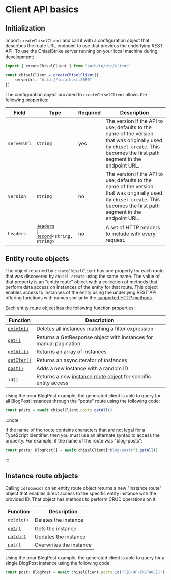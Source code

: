 # Client API basics

## Initialization

Import `createChiselClient` and call it with a configuration object that
describes the route URL endpoint to use that provides the underlying REST API.
To use the ChiselStrike server running on your local machine during development:

```ts
import { createChiselClient } from "path/to/dir/client"

const chiselClient = createChiselClient({
    serverUrl: "http://localhost:8080"
})
```

The configuration object provided to `createChiselClient` allows the following
properties:

| Field | Type | Required | Description |
| --- | --- | --- | --- |
| `serverUrl` | `string` | yes | The version if the API to use; defaults to the name of the version that was originally used by `chisel create`. This becomes the first path segment in the endpoint URL.
| `version` | `string` | no | The version if the API to use; defaults to the name of the version that was originally used by `chisel create`. This becomes the first path segment in the endpoint URL.
| `headers` | <code>[Headers] &#124; [Record]<string, string></code> | no | A set of HTTP headers to include with every request.

## Entity route objects

The object returned by `createChiselClient` has one property for each route that
was discovered by `chisel create` using the same name. The value of that
property is an "entity route" object with a collection of methods that perform
data access on instances of the entity for that route. This object enables
access to instances of the entity using the underlying REST API, offering
functions with names similar to the [supported HTTP methods].

Each entity route object has the following function properties:

| Function | Description |
| --- | --- |
| [`delete()`](./data-access-functions#entity-delete) | Deletes all instances matching a filter expression |
| [`get()`](./data-access-functions#entity-get) | Returns a GetResponse object with instances for manual pagination |
| [`getAll()`](./data-access-functions#entity-getall) | Returns an array of instances |
| [`getIter()`](./data-access-functions#entity-getiter) | Returns an async iterator of instances |
| [`post()`](./data-access-functions#entity-post) | Adds a new instance with a random ID |
| `id()` | Returns a new [instance route object](#instance-route-objects) for specific entity access |

Using the prior BlogPost example, the generated client is able to query for all
BlogPost instances through the "posts" route using the following code:

```ts
const posts = await chiselClient.posts.getAll()
```

:::note

If the name of the route contains characters that are not legal for a TypeScript
identifier, then you must use an alternate syntax to access the property. For
example, if the name of the route was "blog-posts":

```ts
const posts: BlogPost[] = await chiselClient["blog-posts"].getAll()
```

:::

## Instance route objects

Calling `id(someId)` on an entity route object returns a new "instance route"
object that enables direct access to the specific entity instance with the
provided ID. That object has methods to perform CRUD operations on it:

| Function | Description |
| --- | --- |
| [`delete()`](./data-access-functions#instance-delete) | Deletes the instance |
| [`get()`](./data-access-functions#instance-get) | Gets the instance |
| [`patch()`](./data-access-functions#instance-patch) | Updates the instance |
| [`put()`](./data-access-functions#instance-put) | Overwrites the instance |

Using the prior BlogPost example, the generated client is able to query for
a single BlogPost instance using the following code:

```ts
const post: BlogPost = await chiselClient.posts.id("[ID-OF-INSTANCE]").get()
```


[Headers]: https://developer.mozilla.org/en-US/docs/Web/API/Headers
[Record]: https://www.typescriptlang.org/docs/handbook/utility-types.html#recordkeys-type
[AsyncIterator]: https://developer.mozilla.org/en-US/docs/Web/JavaScript/Reference/Global_Objects/Symbol/asyncIterator
[supported HTTP methods]: ../entity-crud-api/supported-http-methods
